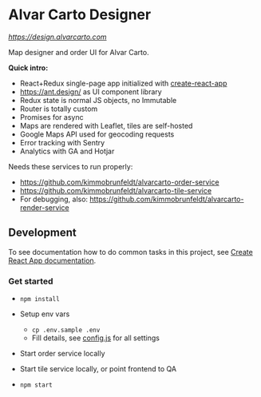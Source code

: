 # Alvar Carto Designer

*https://design.alvarcarto.com*

Map designer and order UI for Alvar Carto.

**Quick intro:**

* React+Redux single-page app initialized with [create-react-app](https://github.com/facebookincubator/create-react-app)
* https://ant.design/ as UI component library
* Redux state is normal JS objects, no Immutable
* Router is totally custom
* Promises for async
* Maps are rendered with Leaflet, tiles are self-hosted
* Google Maps API used for geocoding requests
* Error tracking with Sentry
* Analytics with GA and Hotjar


Needs these services to run properly:

* https://github.com/kimmobrunfeldt/alvarcarto-order-service
* https://github.com/kimmobrunfeldt/alvarcarto-tile-service
* For debugging, also: https://github.com/kimmobrunfeldt/alvarcarto-render-service

## Development

To see documentation how to do common tasks in this project, see [Create React App documentation](https://github.com/facebookincubator/create-react-app/blob/master/packages/react-scripts/template/README.md).

### Get started

* `npm install`
* Setup env vars

    * `cp .env.sample .env`
    * Fill details, see [config.js](src/config.js) for all settings

* Start order service locally
* Start tile service locally, or point frontend to QA
* `npm start`

